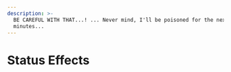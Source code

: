 ```yaml
---
description: >-
  BE CAREFUL WITH THAT...! ... Never mind, I'll be poisoned for the next 3
  minutes...
---
```


# Status Effects

